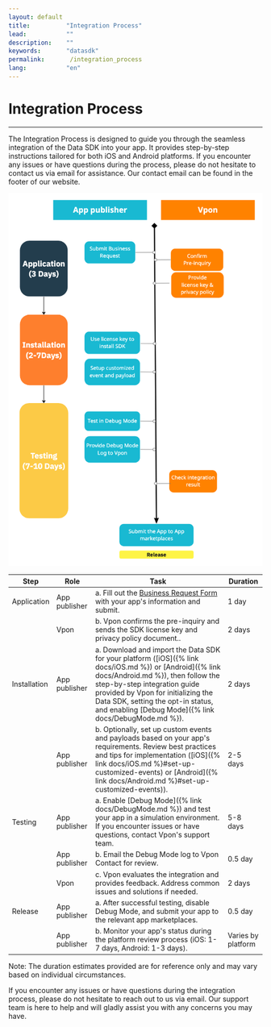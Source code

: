 ```yaml
---
layout: default
title:          "Integration Process"
lead:           ""
description:    ""
keywords:       "datasdk"
permalink:       /integration_process
lang:           "en"
---
```


# Integration Process
---

The Integration Process is designed to guide you through the seamless integration of the Data SDK into your app. It provides step-by-step instructions tailored for both iOS and Android platforms. If you encounter any issues or have questions during the process, please do not hesitate to contact us via email for assistance. Our contact email can be found in the footer of our website.


![](/docs/images/integration_process_4.png) 

| Step | Role        | Task                                                                                                    | Duration          |
|------|-------------|---------------------------------------------------------------------------------------------------------|-------------------|
| Application    | App publisher | a. Fill out the [Business Request Form](https://airtable.com/shr0Mts1aMzUlzEIm) with your app's information and submit.        |         1 day          |
|      | Vpon        | b. Vpon confirms the pre-inquiry and sends the SDK license key and privacy policy document..                                | 2 days            |
| Installation| App publisher | a. Download and import the Data SDK for your platform ([iOS]({% link docs/iOS.md %}) or [Android]({% link docs/Android.md %}), then follow the step-by-step integration guide provided by Vpon for initializing the Data SDK, setting the opt-in status, and enabling [Debug Mode]({% link docs/DebugMode.md %}). |          2 days         |
|      | App publisher   | b. Optionally, set up custom events and payloads based on your app's requirements. Review best practices and tips for implementation ([iOS]({% link docs/iOS.md %}#set-up-customized-events) or [Android]({% link docs/Android.md %}#set-up-customized-events)).  | 2-5 days |
| Testing    | App publisher | a. Enable [Debug Mode]({% link docs/DebugMode.md %}) and test your app in a simulation environment. If you encounter issues or have questions, contact Vpon's support team. | 5-8 days          |
|      | App publisher| b. Email the Debug Mode log to Vpon Contact for review.                               |         0.5 day          |
|      | Vpon        | c. Vpon evaluates the integration and provides feedback. Address common issues and solutions if needed. | 2 days            |
| Release    | App publisher | a. After successful testing, disable Debug Mode, and submit your app to the relevant app marketplaces.  |     0.5 day               |
|      | App publisher  | b. Monitor your app's status during the platform review process (iOS: 1-7 days, Android: 1-3 days).     | Varies by platform |


Note: The duration estimates provided are for reference only and may vary based on individual circumstances.

If you encounter any issues or have questions during the integration process, please do not hesitate to reach out to us via email. Our support team is here to help and will gladly assist you with any concerns you may have. 
